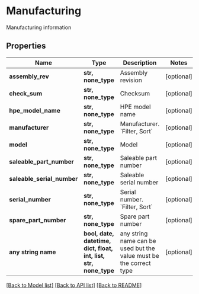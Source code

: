 # Manufacturing

Manufacturing information

## Properties
Name | Type | Description | Notes
------------ | ------------- | ------------- | -------------
**assembly_rev** | **str, none_type** | Assembly revision | [optional] 
**check_sum** | **str, none_type** | Checksum | [optional] 
**hpe_model_name** | **str, none_type** | HPE model name | [optional] 
**manufacturer** | **str, none_type** | Manufacturer. &#x60;Filter, Sort&#x60; | [optional] 
**model** | **str, none_type** | Model | [optional] 
**saleable_part_number** | **str, none_type** | Saleable part number | [optional] 
**saleable_serial_number** | **str, none_type** | Saleable serial number | [optional] 
**serial_number** | **str, none_type** | Serial number. &#x60;Filter, Sort&#x60; | [optional] 
**spare_part_number** | **str, none_type** | Spare part number | [optional] 
**any string name** | **bool, date, datetime, dict, float, int, list, str, none_type** | any string name can be used but the value must be the correct type | [optional]

[[Back to Model list]](../README.md#documentation-for-models) [[Back to API list]](../README.md#documentation-for-api-endpoints) [[Back to README]](../README.md)


